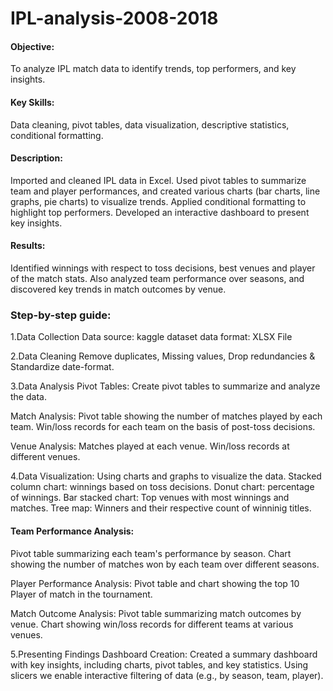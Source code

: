 # IPL-analysis-2008-2018
#### Objective: 
To analyze IPL match data to identify trends, top performers, and key insights.
#### Key Skills: 
Data cleaning, pivot tables, data visualization, descriptive statistics, conditional formatting.

#### Description: 
Imported and cleaned IPL data in Excel. Used pivot tables to summarize team and player performances, and created various charts (bar charts, line graphs, pie charts) to visualize trends. Applied conditional formatting to highlight top performers. Developed an interactive dashboard to present key insights.

#### Results: 
Identified winnings with respect to toss decisions, best venues and player of the match stats. Also analyzed team performance over seasons, and discovered key trends in match outcomes by venue.


### Step-by-step guide:
1.Data Collection
Data source: kaggle dataset
data format: XLSX File

2.Data Cleaning
Remove duplicates, Missing values, Drop redundancies & Standardize date-format.

3.Data Analysis
Pivot Tables: Create pivot tables to summarize and analyze the data.

Match Analysis:
Pivot table showing the number of matches played by each team.
Win/loss records for each team on the basis of post-toss decisions.

Venue Analysis:
Matches played at each venue.
Win/loss records at different venues.

4.Data Visualization: Using charts and graphs to visualize the data.
Stacked column chart: winnings based on toss decisions.
Donut chart: percentage of winnings.
Bar stacked chart: Top venues with most winnings and matches.
Tree map: Winners and their respective count of winninig titles.

#### Team Performance Analysis:
Pivot table summarizing each team's performance by season.
Chart showing the number of matches won by each team over different seasons.

Player Performance Analysis:
Pivot table and chart showing the top 10 Player of match in the tournament.

Match Outcome Analysis:
Pivot table summarizing match outcomes by venue.
Chart showing win/loss records for different teams at various venues.

5.Presenting Findings
Dashboard Creation:
Created a summary dashboard with key insights, including charts, pivot tables, and key statistics.
Using slicers we enable interactive filtering of data (e.g., by season, team, player).

